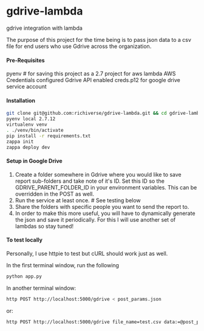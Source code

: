 # gdrive-lambda
gdrive integration with lambda

The purpose of this project for the time being is to pass json data to a csv
file for end users who use Gdrive across the organization. 

#### Pre-Requisites
pyenv # for saving this project as a 2.7 project for aws lambda
AWS Credentials configured 
Gdrive API enabled
creds.p12 for google drive service account


#### Installation

```bash
git clone git@github.com:richiverse/gdrive-lambda.git && cd gdrive-lambda
pyenv local 2.7.12
virtualenv venv
. ./venv/bin/activate
pip install -r requirements.txt
zappa init
zappa deploy dev
```

#### Setup in Google Drive
1. Create a folder somewhere in Gdrive where you would like to save report sub-folders and take note of it's ID.
Set this ID so the GDRIVE_PARENT_FOLDER_ID in your environment variables. This can be overridden in the POST as well.
2. Run the service at least once. # See testing below
3. Share the folders with specific people you want to send the report to.
4. In order to make this more useful, you will have to dynamically generate the json and save it periodically.
For this I will use another set of lambdas so stay tuned!

#### To test locally

Personally, I use httpie to test but cURL should work just as well.

In the first terminal window, run the following
```bash
python app.py
```

In another terminal window:
```bash
http POST http://localhost:5000/gdrive < post_params.json
```

or:
```bash
http POST http://localhost:5000/gdrive file_name=test.csv data:=@post_params2.json
```

